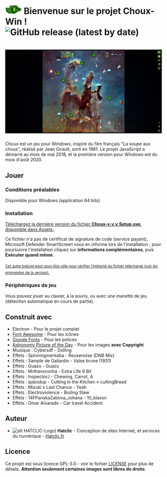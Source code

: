 # ![alt HATCLIC-Choux](https://raw.githubusercontent.com/Lob2018/Choux-Win/master/chou%2B.png) Bienvenue sur le projet Choux-Win ! ![GitHub release (latest by date)](https://img.shields.io/github/v/release/Lob2018/choux-Win?color=%232c974b&logo=Github&style=plastic)

# ![alt HATCLIC-Choux](https://raw.githubusercontent.com/Lob2018/Choux-Win/master/Choux-Win-visuel.jpg)


Choux est un jeu pour Windows, inspiré du film français "La soupe aux choux", réalisé par Jean Girault, sorti en 1981. Le projet JavaScript a démarré au mois de mai 2018, et la première version pour Windows est du mois d'août 2020.

## Jouer

### Conditions préalables

Disponible pour Windows (application 64 bits)

### Installation

[Téléchargez la dernière version du fichier **Choux-v.v.v.Setup.exe**, disponible dans Assets.](https://github.com/Lob2018/Choux-Win/releases/latest)

Ce fichier n'a pas de certificat de signature de code (service payant), Microsoft Defender SmartScreen vous en informe lors de l'installation ; pour poursuivre l'installation cliquez sur **informations complémentaires**, puis **Exécuter quand même**.

<sub>[Cet autre logiciel peut vous être utile pour vérifier l'intégrité du fichier téléchargé (voir les empreintes de la version).](https://www.clubic.com/telecharger-fiche56914-hashtab.html)</sub>

### Périphériques de jeu

Vous pouvez jouer au clavier, à la souris, ou avec une manette de jeu (détection automatique en cours de partie).

## Construit avec

* Electron - Pour le projet complet
* [Font Awesome](https://fontawesome.com/v4.7.0/) - Pour les icônes
* [Google Fonts](https://fonts.google.com/) - Pour les polices
* [Astronomy Picture of the Day](https://apod.nasa.gov/apod/astropix.html) - Pour les images **avec Copyright**
* Musique : Cybersdf - Dolling
* Effets : Spinningmerkaba - Reusenoise (DNB Mix)
* Effets : Sample de Galiardin - Valse brune (1931)
* Effets : Guazu - Guazu
* Effets : Mrthenoronha - Extra Life 8 Bit
* Effets : InspectorJ - Chewing, Carrot, A
* Effets : qubodup - Cutting in the Kitchen » cuttingBread
* Effets : Mizuki s Last Chance - Yeah
* Effets : Electroviolence - Boiling Stew
* Effets : 14FPanskaZabova_Johana - 10_klaxon
* Effets : Omar Alvarado - Car travel Accident

## Auteur

* ![alt HATCLIC-Logo)](https://hatclic.fr/themes/hatclic_theme/logo.png)  **Hatclic** - Conception de sites Internet, et services du numérique - [Hatclic.fr](https://hatclic.fr)

## Licence

Ce projet est sous licence GPL-3.0 - voir le fichier [LICENSE](LICENSE) pour plus de détails. 
**Attention seulement certaines images sont libres de droits**.

